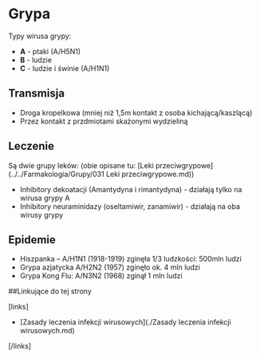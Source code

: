 # Grypa

Typy wirusa grypy:

-  **A** - ptaki (A/H5N1)
-  **B** - ludzie
-  **C** - ludzie i świnie (A/H1N1)



## Transmisja

-  Droga kropelkowa (mniej niż 1,5m kontakt z osoba kichającą/kaszlącą)
-  Przez kontakt z przdmiotami skażonymi wydzieliną





## Leczenie

Są dwie grupy leków: (obie opisane tu: [Leki przeciwgrypowe](../../Farmakologia/Grupy/031 Leki przeciwgrypowe.md))

-  Inhibitory dekoatacji (Amantydyna i rimantydyna) - działają tylko na wirusa grypy A
-  Inhibitory neuraminidazy (oseltamiwir, zanamiwir) - działają na oba wirusy grypy



## Epidemie

- Hiszpanka – A/H1N1 (1918-1919) zginęła 1/3 ludzkości: 500mln ludzi
- Grypa azjatycka A/H2N2 (1957) zginęło ok. 4 mln ludzi
- Grypa Kong Flu: A/N3N2 (1968) zginął 1 mln ludzi



##Linkujące do tej strony

[links]

- [Zasady leczenia infekcji wirusowych](./Zasady leczenia infekcji wirusowych.md)


[/links]











